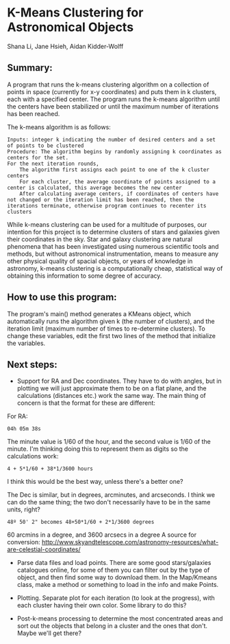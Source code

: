 # K-Means Clustering for Astronomical Objects
Shana Li, Jane Hsieh, Aidan Kidder-Wolff

## Summary:
A program that runs the k-means clustering algorithm on a collection of points in space (currently for x-y coordinates) and puts them in k clusters, each with a specified center. The program runs the k-means algorithm until the centers have been stabilized or until the maximum number of iterations has been reached.

The k-means algorithm is as follows:
```
Inputs: integer k indicating the number of desired centers and a set of points to be clustered
Procedure: The algorithm begins by randomly assigning k coordinates as centers for the set.
For the next iteration rounds, 
    The algorithm first assigns each point to one of the k cluster centers
    For each cluster, the average coordinate of points assigned to a center is calculated, this average becomes the new center
    After calculating average centers, if coordinates of centers have not changed or the iteration limit has been reached, then the iterations terminate, otherwise program continues to recenter its clusters 

```

While k-means clustering can be used for a multitude of purposes, our intention for this project is to determine clusters of stars and galaxies given their coordinates in the sky. Star and galaxy clustering are natural phenomena that has been investigated using numerous scientific tools and methods, but without astronomical instrumentation, means to measure any other physical quality of spacial objects, or years of knowledge in astronomy, k-means clustering is a computationally cheap, statistical way of obtaining this information to some degree of accuracy.

## How to use this program:
The program's main() method generates a KMeans object, which automatically runs the algorithm given k (the number of clusters), and the iteration limit (maximum number of times to re-determine clusters). To change these variables, edit the first two lines of the method that initialize the variables.

## Next steps:
* Support for RA and Dec coordinates. They have to do with angles, but in plotting we will just approximate them to be on a flat plane, and the calculations (distances etc.) work the same way. The main thing of concern is that the format for these are different:

For RA:
```
04h 05m 38s
```
The minute value is 1/60 of the hour, and the second value is 1/60 of the minute. I'm thinking doing this to represent them as digits so the calculations work:
```
4 + 5*1/60 + 38*1/3600 hours
```
I think this would be the best way, unless there's a better one?

The Dec is similar, but in degrees, arcminutes, and arcseconds. I think we can do the same thing; the two don't necessarily have to be in the same units, right?
```
48º 50' 2" becomes 48+50*1/60 + 2*1/3600 degrees 
```
60 arcmins in a degree, and 3600 arcsecs in a degree
A source for conversion: http://www.skyandtelescope.com/astronomy-resources/what-are-celestial-coordinates/


* Parse data files and load points. There are some good stars/galaxies catalogues online, for some of them you can filter out by the type of object, and then find some way to download them. In the Map/Kmeans class, make a method or something to load in the info and make Points.

* Plotting. Separate plot for each iteration (to look at the progress), with each cluster having their own color. Some library to do this?

* Post-k-means processing to determine the most concentrated areas and sort out the objects that belong in a cluster and the ones that don't. Maybe we'll get there?
